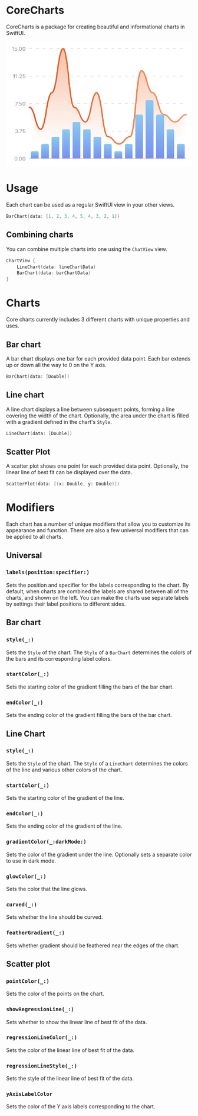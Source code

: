 # CoreCharts

CoreCharts is a package for creating beautiful and informational charts in SwiftUI.

![Screenshot](Assets/Screenshot.png)

# Usage

Each chart can be used as a regular SwiftUI view in your other views.

```swift
BarChart(data: [1, 2, 3, 4, 5, 4, 3, 2, 1])
```

## Combining charts

You can combine multiple charts into one using the `ChatView` view.

```swift
ChartView {
    LineChart(data: lineChartData)
    BarChart(data: barChartData)
}
```

# Charts

Core charts currently includes 3 different charts with unique properties and uses.

## Bar chart

A bar chart displays one bar for each provided data point. Each bar extends up or down all the way to 0 on the Y axis.

```swift
BarChart(data: [Double])
```

## Line chart

A line chart displays a line between subsequent points, forming a line covering the width of the chart. Optionally, the area under the chart is filled with a gradient defined in the chart's `Style`.

```swift
LineChart(data: [Double])
```

## Scatter Plot

A scatter plot shows one point for each provided data point. Optionally, the linear line of best fit can be displayed over the data.

```swift
ScatterPlot(data: [(x: Double, y: Double)])
```

# Modifiers

Each chart has a number of unique modifiers that allow you to customize its appearance and function. There are also a few universal modifiers that can be applied to all charts.

## Universal

### `labels(position:specifier:)`

Sets the position and specifier for the labels corresponding to the chart. 
By default, when charts are combined the labels are shared between all of the charts, and shown on the left. You can make the charts use separate labels by settings their label positions to different sides.

## Bar chart

### `style(_:)`

Sets the `Style` of the chart. The `Style` of a `BarChart` determines the colors of the bars and its corresponding label colors.

### `startColor(_:)`

Sets the starting color of the gradient filling the bars of the bar chart.

### `endColor(_:)`

Sets the ending color of the gradient filling the bars of the bar chart.

## Line Chart

### `style(_:)`

Sets the `Style` of the chart. The `Style` of a `LineChart` determines the colors of the line and various other colors of the chart.

### `startColor(_:)`

Sets the starting color of the gradient of the line.

### `endColor(_:)`

Sets the ending color of the gradient of the line.

### `gradientColor(_:darkMode:)`

Sets the color of the gradient under the line. Optionally sets a separate color to use in dark mode.

### `glowColor(_:)`

Sets the color that the line glows.

### `curved(_:)`

Sets whether the line should be curved.

### `featherGradient(_:)`

Sets whether gradient should be feathered near the edges of the chart.

## Scatter plot

### `pointColor(_:)`

Sets the color of the points on the chart.

### `showRegressionLine(_:)`

Sets whether to show the linear line of best fit of the data.

### `regressionLineColor(_:)`

Sets the color of the linear line of best fit of the data.

### `regressionLineStyle(_:)`

Sets the style of the linear line of best fit of the data.

### `yAxisLabelColor`

Sets the color of the Y axis labels corresponding to the chart.
